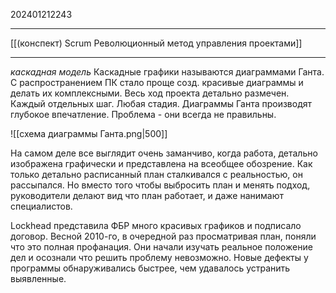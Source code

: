 202401212243
***
[[(конспект) Scrum Революционный метод управления проектами]]
***
*каскадная модель*
Каскадные графики называются диаграммами Ганта.
С распространением ПК стало проще созд. красивые диаграммы и делать их комплексными.
Весь ход проекта детально размечен. Каждый отдельных шаг. Любая стадия.
Диаграммы Ганта производят глубокое впечатление.
Проблема - они всегда не правильны. 

![[схема диаграммы Ганта.png|500]]

На самом деле все выглядит очень заманчиво, когда работа, детально изображена графически и представлена на всеобщее обозрение.
Как только детально расписанный план сталкивался с реальностью, он рассыпался.
Но вместо того чтобы выбросить план и менять подход, руководители делают вид что план работает, и даже нанимают специалистов.

Lockhead представила ФБР много красивых графиков и подписало договор.
Весной 2010-го, в очередной раз просматривая план, поняли что это полная профанация.
Они начали изучать реальное положение дел и осознали что решить проблему невозможно.
Новые дефекты у программы обнаруживались быстрее, чем удавалось устранить выявленные.
